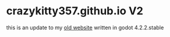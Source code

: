 # crazykitty357.github.io V2
this is an update to my [old website](https://crazykitty357.github.io) written in godot 4.2.2.stable